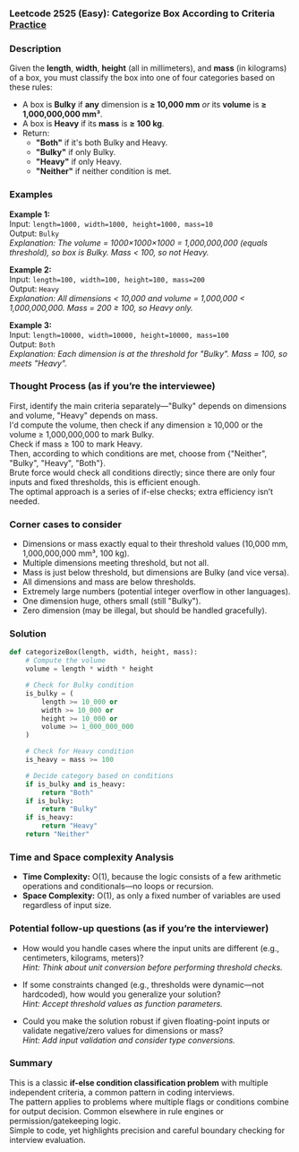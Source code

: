 ### Leetcode 2525 (Easy): Categorize Box According to Criteria [Practice](https://leetcode.com/problems/categorize-box-according-to-criteria)

### Description  
Given the **length**, **width**, **height** (all in millimeters), and **mass** (in kilograms) of a box, you must classify the box into one of four categories based on these rules:
- A box is **Bulky** if **any** dimension is **≥ 10,000 mm** *or* its **volume** is **≥ 1,000,000,000 mm³**.
- A box is **Heavy** if its **mass** is **≥ 100 kg**.
- Return:
  - **"Both"** if it's both Bulky and Heavy.
  - **"Bulky"** if only Bulky.
  - **"Heavy"** if only Heavy.
  - **"Neither"** if neither condition is met.

### Examples  

**Example 1:**  
Input: `length=1000, width=1000, height=1000, mass=10`  
Output: `Bulky`  
*Explanation: The volume = 1000×1000×1000 = 1,000,000,000 (equals threshold), so box is Bulky. Mass < 100, so not Heavy.*

**Example 2:**  
Input: `length=100, width=100, height=100, mass=200`  
Output: `Heavy`  
*Explanation: All dimensions < 10,000 and volume = 1,000,000 < 1,000,000,000. Mass = 200 ≥ 100, so Heavy only.*

**Example 3:**  
Input: `length=10000, width=10000, height=10000, mass=100`  
Output: `Both`  
*Explanation: Each dimension is at the threshold for "Bulky". Mass = 100, so meets "Heavy".*

### Thought Process (as if you’re the interviewee)  
First, identify the main criteria separately—"Bulky" depends on dimensions and volume, "Heavy" depends on mass.  
I'd compute the volume, then check if any dimension ≥ 10,000 or the volume ≥ 1,000,000,000 to mark Bulky.  
Check if mass ≥ 100 to mark Heavy.  
Then, according to which conditions are met, choose from {"Neither", "Bulky", "Heavy", "Both"}.  
Brute force would check all conditions directly; since there are only four inputs and fixed thresholds, this is efficient enough.  
The optimal approach is a series of if-else checks; extra efficiency isn’t needed.  

### Corner cases to consider  
- Dimensions or mass exactly equal to their threshold values (10,000 mm, 1,000,000,000 mm³, 100 kg).
- Multiple dimensions meeting threshold, but not all.
- Mass is just below threshold, but dimensions are Bulky (and vice versa).
- All dimensions and mass are below thresholds.
- Extremely large numbers (potential integer overflow in other languages).
- One dimension huge, others small (still "Bulky").
- Zero dimension (may be illegal, but should be handled gracefully).

### Solution

```python
def categorizeBox(length, width, height, mass):
    # Compute the volume
    volume = length * width * height

    # Check for Bulky condition
    is_bulky = (
        length >= 10_000 or 
        width >= 10_000 or 
        height >= 10_000 or 
        volume >= 1_000_000_000
    )

    # Check for Heavy condition
    is_heavy = mass >= 100

    # Decide category based on conditions
    if is_bulky and is_heavy:
        return "Both"
    if is_bulky:
        return "Bulky"
    if is_heavy:
        return "Heavy"
    return "Neither"
```

### Time and Space complexity Analysis  

- **Time Complexity:** O(1), because the logic consists of a few arithmetic operations and conditionals—no loops or recursion.
- **Space Complexity:** O(1), as only a fixed number of variables are used regardless of input size.

### Potential follow-up questions (as if you’re the interviewer)  

- How would you handle cases where the input units are different (e.g., centimeters, kilograms, meters)?  
  *Hint: Think about unit conversion before performing threshold checks.*

- If some constraints changed (e.g., thresholds were dynamic—not hardcoded), how would you generalize your solution?  
  *Hint: Accept threshold values as function parameters.*

- Could you make the solution robust if given floating-point inputs or validate negative/zero values for dimensions or mass?  
  *Hint: Add input validation and consider type conversions.*

### Summary
This is a classic **if-else condition classification problem** with multiple independent criteria, a common pattern in coding interviews.  
The pattern applies to problems where multiple flags or conditions combine for output decision. Common elsewhere in rule engines or permission/gatekeeping logic.  
Simple to code, yet highlights precision and careful boundary checking for interview evaluation.